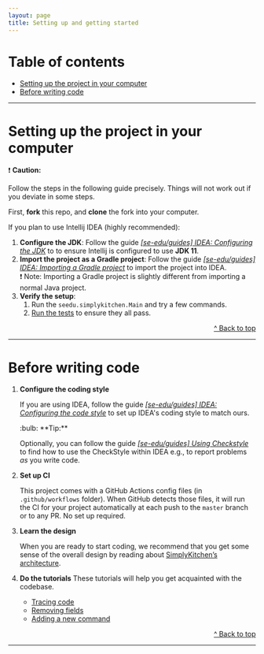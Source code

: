 ```yaml
---
layout: page
title: Setting up and getting started
---
```


# Table of contents

* [Setting up the project in your computer](#setting-up-the-project-in-your-computer)
* [Before writing code](#before-writing-code)

--------------------------------------------------------------------------------------------------------------------

# Setting up the project in your computer

<div markdown="span" class="alert alert-warning">

:exclamation: **Caution:**

Follow the steps in the following guide precisely. Things will not work out if you deviate in some steps.

</div>

First, **fork** this repo, and **clone** the fork into your computer.

If you plan to use Intellij IDEA (highly recommended):

1. **Configure the JDK**: Follow the guide [_[se-edu/guides] IDEA: Configuring the JDK_](https://se-education.org/guides/tutorials/intellijJdk.html) to to ensure Intellij is configured to use **JDK 11**.
1. **Import the project as a Gradle project**: Follow the guide [_[se-edu/guides] IDEA: Importing a Gradle project_](https://se-education.org/guides/tutorials/intellijImportGradleProject.html) to import the project into IDEA.<br>
   :exclamation: Note: Importing a Gradle project is slightly different from importing a normal Java project.
1. **Verify the setup**:
   1. Run the `seedu.simplykitchen.Main` and try a few commands.
   1. [Run the tests](Testing.md) to ensure they all pass.

<div style="text-align: right"><a href="https://ay2021s1-cs2103t-f13-4.github.io/tp/SettingUp.html">^ Back to top</a></div>

--------------------------------------------------------------------------------------------------------------------

# Before writing code

1. **Configure the coding style**

   If you are using IDEA, follow the guide [_[se-edu/guides] IDEA: Configuring the code style_](https://se-education.org/guides/tutorials/checkstyle.html) to set up IDEA's coding style to match ours.

   <div markdown="span" class="alert alert-primary">:bulb: **Tip:**

   Optionally, you can follow the guide [_[se-edu/guides] Using Checkstyle_](https://se-education.org/guides/tutorials/checkstyle.html) to find how to use the CheckStyle within IDEA e.g., to report problems _as_ you write code.
   
   </div>

1. **Set up CI**

   This project comes with a GitHub Actions config files (in `.github/workflows` folder). When GitHub detects those files, it will run the CI for your project automatically at each push to the `master` branch or to any PR. No set up required.

1. **Learn the design**

   When you are ready to start coding, we recommend that you get some sense of the overall design by reading about [SimplyKitchen’s architecture](DeveloperGuide.md#architecture).

1. **Do the tutorials**
   These tutorials will help you get acquainted with the codebase.

   * [Tracing code](tutorials/TracingCode.md)
   * [Removing fields](tutorials/RemovingFields.md)
   * [Adding a new command](tutorials/AddRemark.md)

<div style="text-align: right"><a href="https://ay2021s1-cs2103t-f13-4.github.io/tp/SettingUp.html">^ Back to top</a></div>

--------------------------------------------------------------------------------------------------------------------
